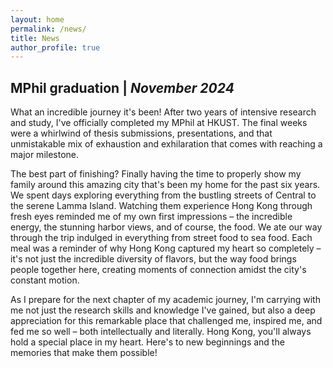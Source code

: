 ```yaml
---
layout: home
permalink: /news/
title: News
author_profile: true
---
```


## MPhil graduation | *November 2024*

What an incredible journey it's been! After two years of intensive research and study, I've officially completed my MPhil at HKUST. The final weeks were a whirlwind of thesis submissions, presentations, and that unmistakable mix of exhaustion and exhilaration that comes with reaching a major milestone.

The best part of finishing? Finally having the time to properly show my family around this amazing city that's been my home for the past six years. We spent days exploring everything from the bustling streets of Central to the serene Lamma Island. Watching them experience Hong Kong through fresh eyes reminded me of my own first impressions – the incredible energy, the stunning harbor views, and of course, the food. We ate our way through the trip indulged in everything from street food to sea food. Each meal was a reminder of why Hong Kong captured my heart so completely – it's not just the incredible diversity of flavors, but the way food brings people together here, creating moments of connection amidst the city's constant motion.

As I prepare for the next chapter of my academic journey, I'm carrying with me not just the research skills and knowledge I've gained, but also a deep appreciation for this remarkable place that challenged me, inspired me, and fed me so well – both intellectually and literally. Hong Kong, you'll always hold a special place in my heart. Here's to new beginnings and the memories that make them possible!